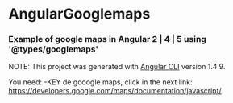 # AngularGooglemaps

### Example of google maps in Angular 2 | 4 | 5 using '@types/googlemaps'

NOTE: This project was generated with [Angular CLI](https://github.com/angular/angular-cli) version 1.4.9.

You need:
-KEY de gooogle maps, click in the next link:
https://developers.google.com/maps/documentation/javascript/
